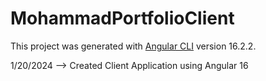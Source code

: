 # MohammadPortfolioClient

This project was generated with [Angular CLI](https://github.com/angular/angular-cli) version 16.2.2.

1/20/2024
--> Created Client Application using Angular 16